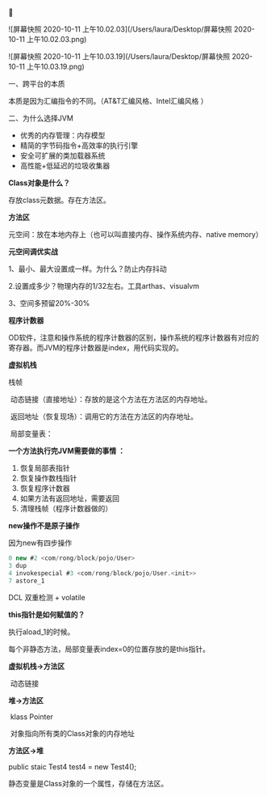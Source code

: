 

![屏幕快照 2020-10-11 上午10.02.03](/Users/laura/Desktop/屏幕快照 2020-10-11 上午10.02.03.png)

![屏幕快照 2020-10-11 上午10.03.19](/Users/laura/Desktop/屏幕快照 2020-10-11 上午10.03.19.png)

一、跨平台的本质

本质是因为汇编指令的不同。（AT&T汇编风格、Intel汇编风格 ）

二、为什么选择JVM

- 优秀的内存管理：内存模型
- 精简的字节码指令+高效率的执行引擎
- 安全可扩展的类加载器系统
- 高性能+低延迟的垃圾收集器



**Class对象是什么？**

存放class元数据。存在方法区。



**方法区**

元空间：放在本地内存上（也可以叫直接内存、操作系统内存、native memory）



**元空间调优实战**

1、最小、最大设置成一样。为什么？防止内存抖动

2.设置成多少？物理内存的1/32左右。工具arthas、visualvm

3、空间多预留20%-30%



**程序计数器**

OD软件，注意和操作系统的程序计数器的区别，操作系统的程序计数器有对应的寄存器。而JVM的程序计数器是index，用代码实现的。



**虚拟机栈**

栈帧

​		动态链接（直接地址）：存放的是这个方法在方法区的内存地址。

​		返回地址（恢复现场）：调用它的方法在方法区的内存地址。

​		局部变量表：



**一个方法执行完JVM需要做的事情 ：**

1. 恢复局部表指针
2. 恢复操作数栈指针
3. 恢复程序计数器
4. 如果方法有返回地址，需要返回
5. 清理栈帧（程序计数器做的）



**new操作不是原子操作**

因为new有四步操作

```java
0 new #2 <com/rong/block/pojo/User>
3 dup
4 invokespecial #3 <com/rong/block/pojo/User.<init>>
7 astore_1
```

DCL 双重检测 + volatile



**this指针是如何赋值的？**

执行aload_1的时候。



每个非静态方法，局部变量表index=0的位置存放的是this指针。



**虚拟机栈->方法区**

​		动态链接 



**堆->方法区**

​		klass Pointer

​				对象指向所有类的Class对象的内存地址



**方法区->堆**

public staic Test4 test4 = new Test4();

静态变量是Class对象的一个属性，存储在方法区。

